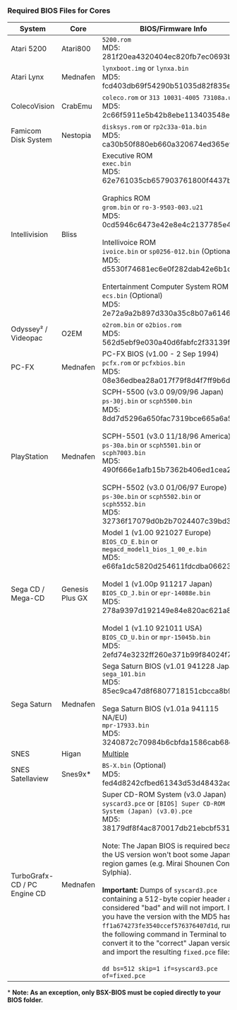 ### Required BIOS Files for Cores

| System | Core | BIOS/Firmware Info |
| --- | --- | --- |
| Atari 5200 | Atari800 | `5200.rom`<br>MD5: 281f20ea4320404ec820fb7ec0693b38 |
| Atari Lynx | Mednafen | `lynxboot.img` or `lynxa.bin`<br>MD5: fcd403db69f54290b51035d82f835e7b |
| ColecoVision | CrabEmu | `coleco.rom` or `313 10031-4005 73108a.u2`<br>MD5: 2c66f5911e5b42b8ebe113403548eee7 |
| Famicom Disk System | Nestopia | `disksys.rom` or `rp2c33a-01a.bin`<br>MD5: ca30b50f880eb660a320674ed365ef7a |
| Intellivision | Bliss | Executive ROM<br>`exec.bin`<br>MD5: 62e761035cb657903761800f4437b8af<br><br>Graphics ROM<br>`grom.bin` or `ro-3-9503-003.u21`<br>MD5: 0cd5946c6473e42e8e4c2137785e427f<br><br>Intellivoice ROM<br>`ivoice.bin` or `sp0256-012.bin` (Optional)<br>MD5: d5530f74681ec6e0f282dab42e6b1c5f<br><br>Entertainment Computer System ROM<br>`ecs.bin` (Optional)<br>MD5: 2e72a9a2b897d330a35c8b07a6146c52 |
| Odyssey² / Videopac | O2EM | `o2rom.bin` or `o2bios.rom`<br>MD5: 562d5ebf9e030a40d6fabfc2f33139fd |
| PC-FX | Mednafen | PC-FX BIOS (v1.00 - 2 Sep 1994)<br>`pcfx.rom` or `pcfxbios.bin`<br>MD5: 08e36edbea28a017f79f8d4f7ff9b6d7 |
| PlayStation | Mednafen | SCPH-5500 (v3.0 09/09/96 Japan)<br>`ps-30j.bin` or `scph5500.bin`<br>MD5: 8dd7d5296a650fac7319bce665a6a53c<br><br>SCPH-5501 (v3.0 11/18/96 America)<br>`ps-30a.bin` or `scph5501.bin` or `scph7003.bin`<br>MD5: 490f666e1afb15b7362b406ed1cea246<br><br>SCPH-5502 (v3.0 01/06/97 Europe)<br>`ps-30e.bin` or `scph5502.bin` or `scph5552.bin`<br>MD5: 32736f17079d0b2b7024407c39bd3050 |
| Sega CD / Mega-CD | Genesis Plus GX | Model 1 (v1.00 921027 Europe)<br>`BIOS_CD_E.bin` or `megacd_model1_bios_1_00_e.bin`<br>MD5: e66fa1dc5820d254611fdcdba0662372<br><br>Model 1 (v1.00p 911217 Japan)<br>`BIOS_CD_J.bin` or `epr-14088e.bin`<br>MD5: 278a9397d192149e84e820ac621a8edd<br><br>Model 1 (v1.10 921011 USA)<br>`BIOS_CD_U.bin` or `mpr-15045b.bin`<br>MD5: 2efd74e3232ff260e371b99f84024f7f |
| Sega Saturn | Mednafen | Sega Saturn BIOS (v1.01 941228 Japan)<br>`sega_101.bin`<br>MD5: 85ec9ca47d8f6807718151cbcca8b964<br><br>Sega Saturn BIOS (v1.01a 941115 NA/EU)<br>`mpr-17933.bin`<br>MD5: 3240872c70984b6cbfda1586cab68dbe |
| SNES | Higan | [Multiple](https://github.com/OpenEmu/OpenEmu/wiki/User-guide:-BIOS-files#snes-chip-dumps-for-higan) |
| SNES Satellaview | Snes9x* | `BS-X.bin` (Optional)<br>MD5: fed4d8242cfbed61343d53d48432aced |
| TurboGrafx-CD / PC Engine CD | Mednafen | Super CD-ROM System (v3.0 Japan)<br>`syscard3.pce` or `[BIOS] Super CD-ROM System (Japan) (v3.0).pce`<br>MD5: 38179df8f4ac870017db21ebcbf53114<br><br>Note: The Japan BIOS is required because the US version won't boot some Japan region games (e.g. Mirai Shounen Conan, Sylphia).<br><br>**Important:** Dumps of `syscard3.pce` containing a 512-byte copier header are considered "bad" and will not import. If you have the version with the MD5 hash `ff1a674273fe3540ccef576376407d1d`, run the following command in Terminal to convert it to the "correct" Japan version and import the resulting `fixed.pce` file:<br><br>`dd bs=512 skip=1 if=syscard3.pce of=fixed.pce` |

\* **Note: As an exception, only BSX-BIOS must be copied directly to your BIOS folder.**